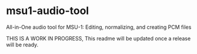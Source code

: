 # msu1-audio-tool
All-in-One audio tool for MSU-1: Editing, normalizing, and creating PCM files

THIS IS A WORK IN PROGRESS, This readme will be updated once a release will be ready.
